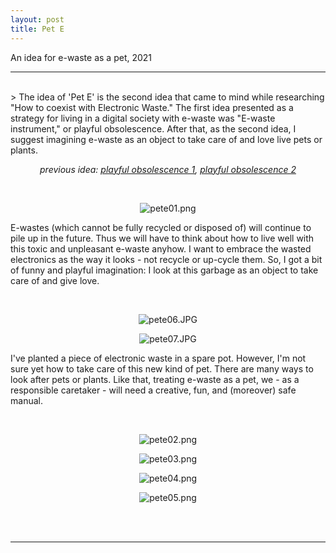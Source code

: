 ```yaml
---
layout: post
title: Pet E
---
```


An idea for e-waste as a pet, 2021

***

<br/>
>
The idea of 'Pet E' is the second idea that came to mind while researching "How to coexist with Electronic Waste." The first idea presented as a strategy for living in a digital society with e-waste was "E-waste instrument," or playful obsolescence. After that, as the second idea, I suggest imagining e-waste as an object to take care of and love live pets or plants.

<div>
<p align="middle"><i>previous idea: <a href="https://mina-vitamina.net/playful-obsolescence" target="blank">playful obsolescence 1</a>, <a href="https://mina-vitamina.net/playful-obsolescence2" target="blank">playful obsolescence 2</a></i>
</p>
</div>

<br/>
<div><p align="middle">
<img class="img_horizontal" src="{{ site.baseurl }}/img/work_footage/pete01.png" alt="pete01.png" title="pet e 01"/>
</p></div>

>
E-wastes (which cannot be fully recycled or disposed of) will continue to pile up in the future. Thus we will have to think about how to live well with this toxic and unpleasant e-waste anyhow. I want to embrace the wasted electronics as the way it looks - not recycle or up-cycle them. So, I got a bit of funny and playful imagination: I look at this garbage as an object to take care of and give love.

<br/>
<div><p align="middle">
<img class="img_horizontal" src="{{ site.baseurl }}/img/work_footage/pete06.JPG" alt="pete06.JPG" title="Pet E"/>
</p></div>
<div><p align="middle">
<img class="img_horizontal" src="{{ site.baseurl }}/img/work_footage/pete07.JPG" alt="pete07.JPG" title="pet e 07"/>
</p></div>

>
I've planted a piece of electronic waste in a spare pot. However, I'm not sure yet how to take care of this new kind of pet. There are many ways to look after pets or plants. Like that, treating e-waste as a pet, we - as a responsible caretaker - will need a creative, fun, and (moreover) safe manual.   <br/>

<br/>
<div><p align="middle">
<img class="img_horizontal" src="{{ site.baseurl }}/img/work_footage/pete02.png" alt="pete02.png" title="pet e 02"/>
</p></div>
<div><p align="middle">
<img class="img_horizontal" src="{{ site.baseurl }}/img/work_footage/pete03.png" alt="pete03.png" title="pet e 03"/>
</p></div>
<div><p align="middle">
<img class="img_horizontal" src="{{ site.baseurl }}/img/work_footage/pete04.png" alt="pete04.png" title="pet e 04"/>
</p></div>
<div><p align="middle">
<img class="img_horizontal" src="{{ site.baseurl }}/img/work_footage/pete05.png" alt="pete05.png" title="pet e 05"/>
</p></div>

<br/>

<br/>

***

<!-- <br/>
<ul>
<li><i>Workshop Data Cleansing Day, via Zoom, NP3, Groningen, Netherlands, 03-04.10.2020</i></li>
<li><i>Data Cleansing Workshop, SAPY, Seoul, South Korea, 27-28.02.2021</i></li>
<li><i>A pop-up shop event for 'Data Cleansing Guide book', SAPY, Seoul, South Korea, 10-11.04.2021</i></li>
</ul> -->


<br/><br/><br/>
